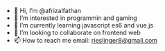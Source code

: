 - 👋 Hi, I’m @afrizalfathan
- 👀 I’m interested in programmin and gaming
- 🌱 I’m currently learning javascript es6 and vue.js
- 💞️ I’m looking to collaborate on frontend web
- 📫 How to reach me email: rieslinger8@gmail.com

<!---
afrizalfathan/afrizalfathan is a ✨ special ✨ repository because its `README.md` (this file) appears on your GitHub profile.
You can click the Preview link to take a look at your changes.
--->
